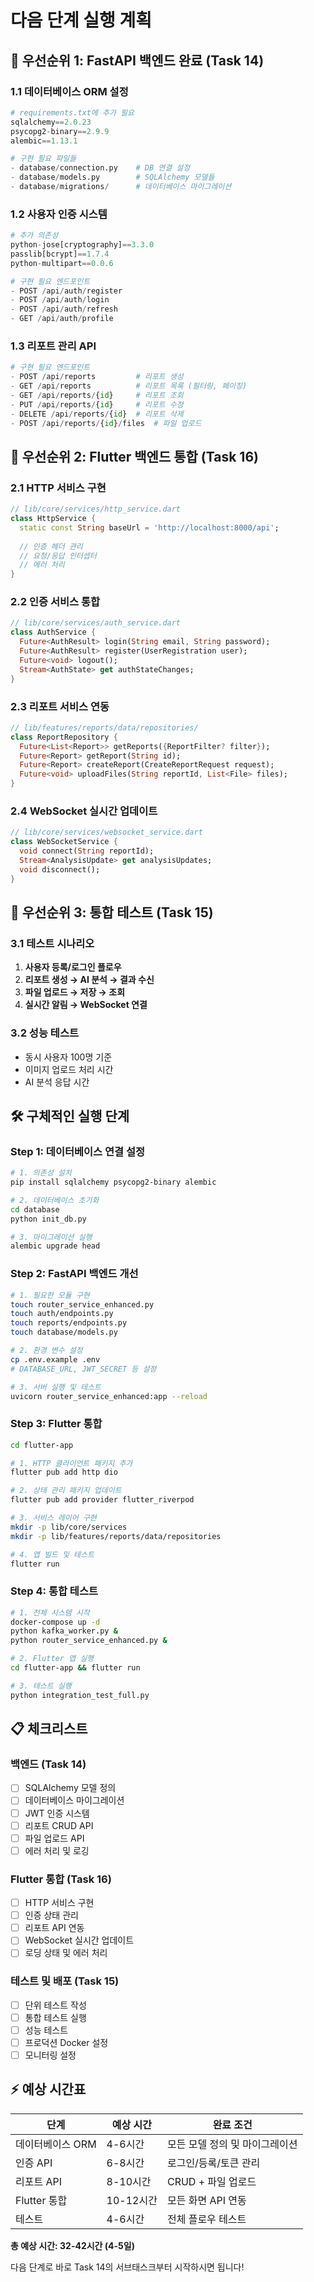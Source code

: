 # 다음 단계 실행 계획

## 🎯 우선순위 1: FastAPI 백엔드 완료 (Task 14)

### 1.1 데이터베이스 ORM 설정
```python
# requirements.txt에 추가 필요
sqlalchemy==2.0.23
psycopg2-binary==2.9.9
alembic==1.13.1

# 구현 필요 파일들
- database/connection.py    # DB 연결 설정
- database/models.py        # SQLAlchemy 모델들
- database/migrations/      # 데이터베이스 마이그레이션
```

### 1.2 사용자 인증 시스템
```python
# 추가 의존성
python-jose[cryptography]==3.3.0
passlib[bcrypt]==1.7.4
python-multipart==0.0.6

# 구현 필요 엔드포인트
- POST /api/auth/register
- POST /api/auth/login  
- POST /api/auth/refresh
- GET /api/auth/profile
```

### 1.3 리포트 관리 API
```python
# 구현 필요 엔드포인트
- POST /api/reports         # 리포트 생성
- GET /api/reports          # 리포트 목록 (필터링, 페이징)
- GET /api/reports/{id}     # 리포트 조회
- PUT /api/reports/{id}     # 리포트 수정
- DELETE /api/reports/{id}  # 리포트 삭제
- POST /api/reports/{id}/files  # 파일 업로드
```

## 🎯 우선순위 2: Flutter 백엔드 통합 (Task 16)

### 2.1 HTTP 서비스 구현
```dart
// lib/core/services/http_service.dart
class HttpService {
  static const String baseUrl = 'http://localhost:8000/api';
  
  // 인증 헤더 관리
  // 요청/응답 인터셉터
  // 에러 처리
}
```

### 2.2 인증 서비스 통합
```dart
// lib/core/services/auth_service.dart
class AuthService {
  Future<AuthResult> login(String email, String password);
  Future<AuthResult> register(UserRegistration user);
  Future<void> logout();
  Stream<AuthState> get authStateChanges;
}
```

### 2.3 리포트 서비스 연동
```dart
// lib/features/reports/data/repositories/
class ReportRepository {
  Future<List<Report>> getReports({ReportFilter? filter});
  Future<Report> getReport(String id);
  Future<Report> createReport(CreateReportRequest request);
  Future<void> uploadFiles(String reportId, List<File> files);
}
```

### 2.4 WebSocket 실시간 업데이트
```dart
// lib/core/services/websocket_service.dart
class WebSocketService {
  void connect(String reportId);
  Stream<AnalysisUpdate> get analysisUpdates;
  void disconnect();
}
```

## 🎯 우선순위 3: 통합 테스트 (Task 15)

### 3.1 테스트 시나리오
1. **사용자 등록/로그인 플로우**
2. **리포트 생성 → AI 분석 → 결과 수신**
3. **파일 업로드 → 저장 → 조회**
4. **실시간 알림 → WebSocket 연결**

### 3.2 성능 테스트
- 동시 사용자 100명 기준
- 이미지 업로드 처리 시간
- AI 분석 응답 시간

## 🛠️ 구체적인 실행 단계

### Step 1: 데이터베이스 연결 설정
```bash
# 1. 의존성 설치
pip install sqlalchemy psycopg2-binary alembic

# 2. 데이터베이스 초기화
cd database
python init_db.py

# 3. 마이그레이션 실행
alembic upgrade head
```

### Step 2: FastAPI 백엔드 개선
```bash
# 1. 필요한 모듈 구현
touch router_service_enhanced.py
touch auth/endpoints.py
touch reports/endpoints.py
touch database/models.py

# 2. 환경 변수 설정
cp .env.example .env
# DATABASE_URL, JWT_SECRET 등 설정

# 3. 서버 실행 및 테스트
uvicorn router_service_enhanced:app --reload
```

### Step 3: Flutter 통합
```bash
cd flutter-app

# 1. HTTP 클라이언트 패키지 추가
flutter pub add http dio

# 2. 상태 관리 패키지 업데이트
flutter pub add provider flutter_riverpod

# 3. 서비스 레이어 구현
mkdir -p lib/core/services
mkdir -p lib/features/reports/data/repositories

# 4. 앱 빌드 및 테스트
flutter run
```

### Step 4: 통합 테스트
```bash
# 1. 전체 시스템 시작
docker-compose up -d
python kafka_worker.py &
python router_service_enhanced.py &

# 2. Flutter 앱 실행
cd flutter-app && flutter run

# 3. 테스트 실행
python integration_test_full.py
```

## 📋 체크리스트

### 백엔드 (Task 14)
- [ ] SQLAlchemy 모델 정의
- [ ] 데이터베이스 마이그레이션
- [ ] JWT 인증 시스템
- [ ] 리포트 CRUD API
- [ ] 파일 업로드 API
- [ ] 에러 처리 및 로깅

### Flutter 통합 (Task 16)  
- [ ] HTTP 서비스 구현
- [ ] 인증 상태 관리
- [ ] 리포트 API 연동
- [ ] WebSocket 실시간 업데이트
- [ ] 로딩 상태 및 에러 처리

### 테스트 및 배포 (Task 15)
- [ ] 단위 테스트 작성
- [ ] 통합 테스트 실행
- [ ] 성능 테스트
- [ ] 프로덕션 Docker 설정
- [ ] 모니터링 설정

## ⚡ 예상 시간표

| 단계             | 예상 시간 | 완료 조건                      |
| ---------------- | --------- | ------------------------------ |
| 데이터베이스 ORM | 4-6시간   | 모든 모델 정의 및 마이그레이션 |
| 인증 API         | 6-8시간   | 로그인/등록/토큰 관리          |
| 리포트 API       | 8-10시간  | CRUD + 파일 업로드             |
| Flutter 통합     | 10-12시간 | 모든 화면 API 연동             |
| 테스트           | 4-6시간   | 전체 플로우 테스트             |

**총 예상 시간: 32-42시간 (4-5일)**

다음 단계로 바로 Task 14의 서브태스크부터 시작하시면 됩니다!
